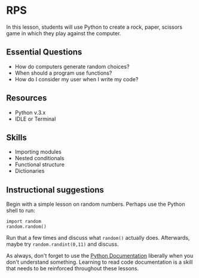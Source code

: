 # RPS

In this lesson, students will use Python to create a rock, paper, scissors game in which they play against the computer.

## Essential Questions

* How do computers generate random choices?
* When should a program use functions?
* How do I consider my user when I write my code?

## Resources

* Python v.3.x
* IDLE or Terminal

## Skills

* Importing modules
* Nested conditionals
* Functional structure
* Dictionaries


## Instructional suggestions

Begin with a simple lesson on random numbers. Perhaps use the Python shell to run:

    import random
    random.random()

Run that a few times and discuss what `random()` actually does. Afterwards, maybe try `random.randint(0,11)` and discuss.

As always, don't forget to use the [Python Documentation](http://docs.python.org) liberally when you don't understand something. Learning to read code documentation is a skill that needs to be reinforced throughout these lessons.
